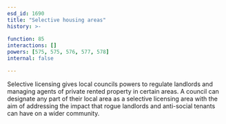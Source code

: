 ```yaml
---
esd_id: 1690
title: "Selective housing areas"
history: >-
  
function: 85
interactions: []
powers: [575, 575, 576, 577, 578]
internal: false

---
```


Selective licensing gives local councils powers to regulate landlords and managing agents of private rented property in certain areas.   A council can designate any part of their local area as a selective licensing area with the aim of addressing the impact that rogue landlords and  anti-social tenants can have on a wider community.

